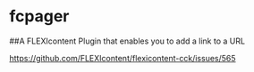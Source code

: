 # fcpager

##A FLEXIcontent Plugin that enables you to add a link to a URL

https://github.com/FLEXIcontent/flexicontent-cck/issues/565

